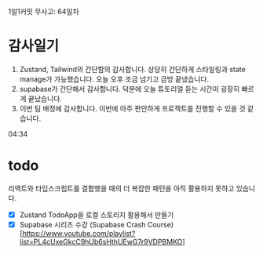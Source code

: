 1일1커밋 무사고: 64일차

# 감사일기

1. Zustand, Tailwind의 간단함의 감사합니다. 상당히 간단하게 스타일링과 state manage가 가능했습니다. 오늘 오후 조금 넘기고 금방 끝냈습니다.
2. supabase가 간단해서 감사합니다. 덕분에 오늘 튜토리얼 듣는 시간이 굉장히 빠르게 끝났습니다.
3. 이번 팀 배정에 감사합니다. 이번에 아주 편안하게 프로젝트를 진행할 수 있을 것 같습니다.

04:34

# todo

리액트와 타입스크립트를 결합했을 때의 더 복잡한 패턴을 아직 활용하지 못하고 있습니다.

- [x] Zustand TodoApp을 로컬 스토리지 활용해서 만들기
- [x] Supabase 시리즈 수강 (Supabase Crash Course)[https://www.youtube.com/playlist?list=PL4cUxeGkcC9hUb6sHthUEwG7r9VDPBMKO]
